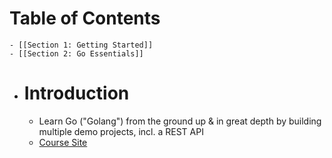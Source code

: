 # Table of Contents
	- [[Section 1: Getting Started]]
	- [[Section 2: Go Essentials]]
- # Introduction
	- Learn Go ("Golang") from the ground up &amp; in great depth by building multiple demo projects, incl. a REST API
	- [Course Site](https://www.udemy.com/course/go-the-complete-guide/)